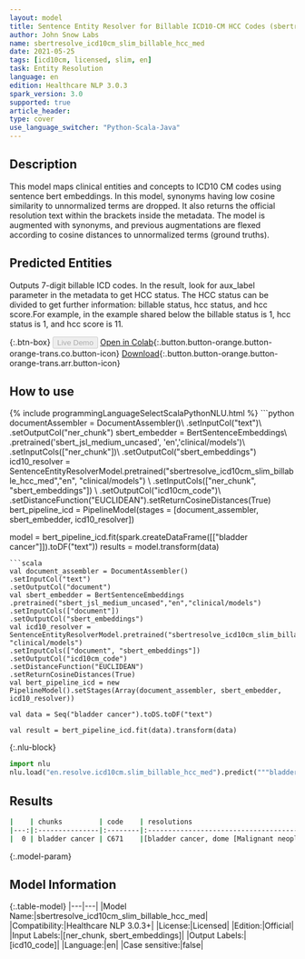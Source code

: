 ```yaml
---
layout: model
title: Sentence Entity Resolver for Billable ICD10-CM HCC Codes (sbertresolve_icd10cm_slim_billable_hcc_med)
author: John Snow Labs
name: sbertresolve_icd10cm_slim_billable_hcc_med
date: 2021-05-25
tags: [icd10cm, licensed, slim, en]
task: Entity Resolution
language: en
edition: Healthcare NLP 3.0.3
spark_version: 3.0
supported: true
article_header:
type: cover
use_language_switcher: "Python-Scala-Java"
---
```


## Description

This model maps clinical entities and concepts to ICD10 CM codes using sentence bert embeddings. In this model, synonyms having low cosine similarity to unnormalized terms are dropped. It also returns the official resolution text within the brackets inside the metadata. The model is augmented with synonyms, and previous augmentations are flexed according to cosine distances to unnormalized terms (ground truths).

## Predicted Entities

Outputs 7-digit billable ICD codes. In the result, look for aux_label parameter in the metadata to get HCC status. The HCC status can be divided to get further information: billable status, hcc status, and hcc score.For example, in the example shared below the billable status is 1, hcc status is 1, and hcc score is 11.

{:.btn-box}
<button class="button button-orange" disabled>Live Demo</button>
[Open in Colab](https://github.com/JohnSnowLabs/spark-nlp-workshop/blob/master/tutorials/Certification_Trainings/Healthcare/24.Improved_Entity_Resolvers_in_SparkNLP_with_sBert.ipynb){:.button.button-orange.button-orange-trans.co.button-icon}
[Download](https://s3.amazonaws.com/auxdata.johnsnowlabs.com/clinical/models/sbertresolve_icd10cm_slim_billable_hcc_med_en_3.0.3_2.4_1621977523869.zip){:.button.button-orange.button-orange-trans.arr.button-icon}

## How to use



<div class="tabs-box" markdown="1">
{% include programmingLanguageSelectScalaPythonNLU.html %}
```python
documentAssembler = DocumentAssembler()\
.setInputCol("text")\
.setOutputCol("ner_chunk")
sbert_embedder = BertSentenceEmbeddings\
.pretrained('sbert_jsl_medium_uncased', 'en','clinical/models')\
.setInputCols(["ner_chunk"])\
.setOutputCol("sbert_embeddings")
icd10_resolver = SentenceEntityResolverModel.pretrained("sbertresolve_icd10cm_slim_billable_hcc_med","en", "clinical/models") \
.setInputCols(["ner_chunk", "sbert_embeddings"]) \
.setOutputCol("icd10cm_code")\
.setDistanceFunction("EUCLIDEAN").setReturnCosineDistances(True)
bert_pipeline_icd = PipelineModel(stages = [document_assembler, sbert_embedder, icd10_resolver])

model = bert_pipeline_icd.fit(spark.createDataFrame([["bladder cancer"]]).toDF("text"))
results = model.transform(data)
```
```scala
val document_assembler = DocumentAssembler()
.setInputCol("text")
.setOutputCol("document")
val sbert_embedder = BertSentenceEmbeddings
.pretrained("sbert_jsl_medium_uncased","en","clinical/models")
.setInputCols(["document"])
.setOutputCol("sbert_embeddings")
val icd10_resolver = SentenceEntityResolverModel.pretrained("sbertresolve_icd10cm_slim_billable_hcc_med","en", "clinical/models") 
.setInputCols(["document", "sbert_embeddings"]) 
.setOutputCol("icd10cm_code")
.setDistanceFunction("EUCLIDEAN")
.setReturnCosineDistances(True)
val bert_pipeline_icd = new PipelineModel().setStages(Array(document_assembler, sbert_embedder, icd10_resolver))

val data = Seq("bladder cancer").toDS.toDF("text")

val result = bert_pipeline_icd.fit(data).transform(data)
```


{:.nlu-block}
```python
import nlu
nlu.load("en.resolve.icd10cm.slim_billable_hcc_med").predict("""bladder cancer""")
```

</div>

## Results

```bash
|    | chunks         | code    | resolutions                                                                                                                                                                                                                                                                                                                                                                                                                                                                                                                                                                                                                                                 | all_codes                                                                             | billable_hcc_status_score   | all_distances                                                                                                    |
|---:|:---------------|:--------|:-----------------------------------------------------------------------------------------------------------------------------------------------------------------------------------------------------------------------------------------------------------------------------------------------------------------------------------------------------------------------------------------------------------------------------------------------------------------------------------------------------------------------------------------------------------------------------------------------------------------------------------------------------------:|--------------------------------------------------------------------------------------:|:----------------------------|:-----------------------------------------------------------------------------------------------------------------|
|  0 | bladder cancer | C671    |[bladder cancer, dome [Malignant neoplasm of dome of bladder], cancer of the urinary bladder [Malignant neoplasm of bladder, unspecified], prostate cancer [Malignant neoplasm of prostate], cancer of the urinary bladder, lateral wall [Malignant neoplasm of lateral wall of bladder], cancer of the urinary bladder, anterior wall [Malignant neoplasm of anterior wall of bladder], cancer of the urinary bladder, posterior wall [Malignant neoplasm of posterior wall of bladder], cancer of the urinary bladder, neck [Malignant neoplasm of bladder neck], cancer of the urinary bladder, ureteric orifice [Malignant neoplasm of ureteric orifice]]| [C671, C679, C61, C672, C673, C674, C675, C676, D090, Z126, D494, C670, Z8551, C7911] | ['1', '1', '11']            | [0.0894, 0.1051, 0.1184, 0.1180, 0.1200, 0.1204, 0.1255, 0.1375, 0.1357, 0.1452, 0.1469, 0.1513, 0.1500, 0.1575] |
```

{:.model-param}
## Model Information

{:.table-model}
|---|---|
|Model Name:|sbertresolve_icd10cm_slim_billable_hcc_med|
|Compatibility:|Healthcare NLP 3.0.3+|
|License:|Licensed|
|Edition:|Official|
|Input Labels:|[ner_chunk, sbert_embeddings]|
|Output Labels:|[icd10_code]|
|Language:|en|
|Case sensitive:|false|